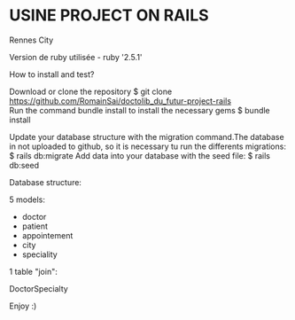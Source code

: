 # USINE PROJECT ON RAILS

Rennes City

Version de ruby utilisée - ruby '2.5.1'


How to install and test?

Download or clone the repository
$ git clone https://github.com/RomainSai/doctolib_du_futur-project-rails  
Run the command bundle install to install the necessary gems
$ bundle install

Update your database structure with the migration command.The database in not uploaded to github, so it is necessary tu run the differents migrations:
$ rails db:migrate
Add data into your database with the seed file:
$ rails db:seed

Database structure:

5 models:

* doctor
* patient
* appointement
* city
* speciality


1 table "join":

DoctorSpecialty


Enjoy :)
